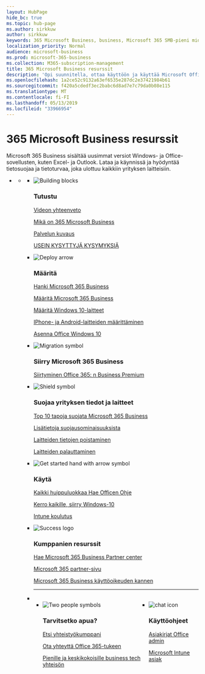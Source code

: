 ```yaml
---
layout: HubPage
hide_bc: true
ms.topic: hub-page
ms.author: sirkkuw
author: sirkkuw
keywords: 365 Microsoft Business, business, Microsoft 365 SMB-pieni midsize business, Microsoft 365 liiketoiminnassa käytettäviin asiakirjoihin, asiakirjoja, asiakirjat, tekniset tiedot
localization_priority: Normal
audience: microsoft-business
ms.prod: microsoft-365-business
ms.collection: M365-subscription-management
title: 365 Microsoft Business resurssit
description: 'Opi suunnitella, ottaa käyttöön ja käyttää Microsoft Office 365: ssä, Windows 10 ja Enterprise Mobility + Security yhdessä yrityksesi integroidun ja turvallinen infrastruktuuri, joka mahdollistaa tehostaminen ja vapauttaa luovuutta.'
ms.openlocfilehash: 1a2ce52c9132a63ef6535e287dc2e37421984b61
ms.sourcegitcommit: f420a5cdedf3ec2babc6d8ad7e7c79da0b08e115
ms.translationtype: MT
ms.contentlocale: fi-FI
ms.lasthandoff: 05/13/2019
ms.locfileid: "33966954"
---
```

<div id="main" class="v2">
    <div class="container">
        <h1>365 Microsoft Business resurssit</h1>
        <P>Microsoft 365 Business sisältää uusimmat versiot Windows- ja Office-sovellusten, kuten Excel- ja Outlook. Lataa ja käynnissä ja hyödyntää tietosuojaa ja tietoturvaa, joka ulottuu kaikkiin yrityksen laitteisiin.</p>
        <P></p>
        <ul class="pivots">
            <li>
                <a href="#home"></a>
                <ul id="home">
                    <li>
                        <a href="#home-all"></a>
                        <ul id="home-all" class="cardsF">
                            <li>
                                <div class="cardSize">
                                    <div class="cardPadding">
                                        <div class="card">
                                            <div class="cardImageOuter">
                                                <div class="cardImage">
                                                    <img src="https://docs.microsoft.com/office/media/icons/blocks-blue.svg" alt="Building blocks" />
                                                </div>
                                            </div>
                                            <div class="cardText">
                                                <h3>Tutustu</h3>
                                                <P><a href="https://support.office.com/article/what-is-microsoft-365-business-901e2522-c2cf-4b8c-894e-f482cda3347a" target="_blank">Videon yhteenveto</a></p>
                                                <P><a href="microsoft-365-business-overview.md" target="_blank">Mikä on 365 Microsoft Business</a></p>
                                                <P><a href="https://docs.microsoft.com/office365/servicedescriptions/microsoft-365-business-service-description" target="_blank">Palvelun kuvaus</a></p>
                                                <P><a href="https://docs.microsoft.com/microsoft-365/business/support/microsoft-365-business-faqs" target="_blank">USEIN KYSYTTYJÄ KYSYMYKSIÄ</a></p>
                                            </div>
                                        </div>
                                    </div>
                                </div>
                            </li>
                            <li>
                                <div class="cardSize">
                                    <div class="cardPadding">
                                        <div class="card">
                                            <div class="cardImageOuter">
                                                <div class="cardImage">
                                                    <img src="https://docs.microsoft.com/office/media/icons/deploy-blue.svg" alt="Deploy arrow" />
                                                </div>
                                            </div>
                                            <div class="cardText">
                                                <h3>Määritä</h3>
                                              <P><a href="sign-up.md" target="_blank">Hanki Microsoft 365 Business</a></p>
                                               <P><a href="set-up.md" target="_blank">Määritä Microsoft 365 Business</a></p>
                                                <P><a href="set-up-windows-devices.md" target="_blank">Määritä Windows 10-laitteet</a></p>
                                                <P><a href="set-up-mobile-devices.md" target="_blank">IPhone- ja Android-laitteiden määrittäminen</a></p>
                                                <P><a href="auto-install-or-uninstall-office.md" target="_blank">Asenna Office Windows 10</a></p>
                                            </div>
                                        </div>
                                    </div>
                                </div>
                            </li>
                            <li>
                                <div class="cardSize">
                                    <div class="cardPadding">
                                        <div class="card">
                                            <div class="cardImageOuter">
                                                <div class="cardImage">
                                                    <img src="https://docs.microsoft.com/office/media/icons/migration-blue.svg" alt="Migration symbol" />
                                                </div>
                                            </div>
                                            <div class="cardText">
                                                <h3>Siirry Microsoft 365 Business</h3>
                                                <P><a href="migrate-to-microsoft-365-business.md" target="_blank">Siirtyminen Office 365: n Business Premium</a></p>
                                            </div>
                                        </div>
                                    </div>
                                </div>
                            </li> 
                            <li>
                                <div class="cardSize">
                                    <div class="cardPadding">
                                        <div class="card">
                                            <div class="cardImageOuter">
                                                <div class="cardImage">
                                                    <img src="https://docs.microsoft.com/office/media/icons/security-blue.svg" alt="Shield symbol" />
                                                </div>
                                            </div>
                                            <div class="cardText">
                                                <h3>Suojaa yrityksen tiedot ja laitteet</h3>
                                                 <P><a href="https://docs.microsoft.com/office365/admin/security-and-compliance/secure-your-business-data"target="_blank">Top 10 tapoja suojata Microsoft 365 Business</a></p>
                                                <P><a href="security-features.md" target="_blank">Lisätietoja suojausominaisuuksista</a></p>
                                                <P><a href="remove-company-data.md" target="_blank">Laitteiden tietojen poistaminen</a></p>
                                                <P><a href="reset-devices-to-factory-settings.md" target="_blank">Laitteiden palauttaminen</a></p>
                                                </div>
                                        </div>
                                    </div>
                                </div>
                            </li>
                            <li>
                                <div class="cardSize">
                                    <div class="cardPadding">
                                        <div class="card">
                                            <div class="cardImageOuter">
                                                <div class="cardImage">
                                                    <img src="https://docs.microsoft.com/office/media/icons/get-started-blue.svg" alt="Get started hand with arrow symbol" />
                                                </div>
                                            </div>
                                            <div class="cardText">
                                                <h3>Käytä</h3>
                                                <P><a href="https://support.office.com/office-training-center" target="_blank">Kaikki huippuluokkaa Hae Officen Ohje</a></p>
                                                <P><a href="https://www.microsoft.com/itpro/windows-10/end-user-readiness" target="_blank">Kerro kaikille, siirry Windows-10</a></p>
                                                <P><a href="https://docs.microsoft.com/intune-user-help/use-managed-devices-to-get-work-done" target="_blank">Intune koulutus</a></p>
                                            </div>
                                        </div>
                                    </div>
                                </div>
                            </li>
                            <li>
                                <div class="cardSize">
                                    <div class="cardPadding">
                                        <div class="card">
                                            <div class="cardImageOuter">
                                                <div class="cardImage">
                                                    <img src="https://docs.microsoft.com/en-us/office/media/icons/success-blue.svg" alt="Success logo" />
                                                </div>
                                            </div>
                                            <div class="cardText">
                                                <h3>Kumppanien resurssit</h3>
                                                <P><a href="get-microsoft-365-business.md" target="_blank">Hae Microsoft 365 Business Partner center</a></p>
                                                <P><a href="https://www.microsoft.com/microsoft-365/partners/business" target="_blank">Microsoft 365 partner-sivu</a></p>
                                                <P><a href="https://www.microsoft.com/microsoft-365/partners/resources/microsoft-365-business-licensing-deck" target="_blank">Microsoft 365 Business käyttöoikeuden kannen</a></p>
                                            </div>
                                        </div>
                                    </div>
                                </div>
                            </li>
                                <li class="fullSpan">
                                  <hr />
                                  <br>
                                  <ul class="cardsF panelContent singlePanelContent" style="display:flex!important;">
                                    <li>
                                    <div class="cardSize">
                                        <div class="cardPadding">
                                            <div class="card">
                                                <div class="cardImageOuter">
                                                    <div class="cardImage">
                                                        <img src="https://docs.microsoft.com/office/media/icons/users-people.svg" alt="Two people symbols" />
                                                    </div>
                                                </div>
                                                <div class="cardText">
                                                    <h3>Tarvitsetko apua?</h3>
                                                    <P><a href="https://www.microsoft.com/solution-providers/search" target="_blank">Etsi yhteistyökumppani</a></p>
                                                    <P><a href="https://support.office.com/article/Contact-support-for-business-products-Admin-Help-32a17ca7-6fa0-4870-8a8d-e25ba4ccfd4b" target="_blank">Ota yhteyttä Office 365-tukeen</a></p>
                                                    <P><a href="https://techcommunity.microsoft.com/t5/Small-and-Medium-Businesses/ct-p/SMB" target="_blank">Pienille ja keskikokoisille business tech yhteisön</a></p>
                                                </div>
                                            </div>
                                        </div>
                                    </div>
                                </li> 
                                <li>
                                    <div class="cardSize">
                                        <div class="cardPadding">
                                            <div class="card">
                                                <div class="cardImageOuter">
                                                    <div class="cardImage">
                                                        <img src="https://docs.microsoft.com/office/media/icons/chat.svg" alt="chat icon" />
                                                    </div>
                                                </div>
                                                <div class="cardText">
                                                    <h3>Käyttöohjeet</h3>
                                                     <P><a href="https://docs.microsoft.com/office/admins-itprofessionals" target="_blank">Asiakirjat Office admin</a></p>
                                                     <P><a href="https://docs.microsoft.com/intune/index">Microsoft Intune asiak</a></p>
                                                </div>
                                            </div>
                                        </div>
                                    </div>
                                </li>
                            </li>
                        </ul>
                    </li>
                </ul>
            </li>
        </ul>
    </div>
</div>